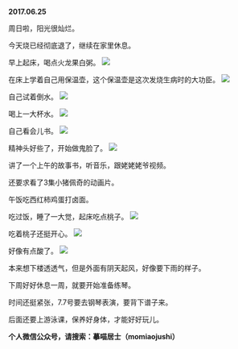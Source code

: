 
          
**2017.06.25**

周日啦，阳光很灿烂。

今天烧已经彻底退了，继续在家里休息。

早上起床，喝点火龙果白粥。
![](http://imglf1.nosdn.127.net/img/dFVKbnN6Ympza0E2RkpJblVMNW5zOU9TOWZVcWk5OGlpWG1aQk1BTEh4RT0.jpg)


在床上学着自己用保温壶，这个保温壶是这次发烧生病时的大功臣。
![](http://imglf1.nosdn.127.net/img/Z3NsdXJyNjdyQzg1Mnd4a2lxbEY0V3AzQzA2emRiMlZBYnEyOXZpS3BCYz0.jpg)


自己试着倒水。
![](http://imglf1.nosdn.127.net/img/MnovblN6WUgzTVRjWklFd0NndUpUclI1NDEvTDdnK2xZVVJ3V25FSHpOcz0.jpg)


喝上一大杯水。
![](http://imglf.nosdn.127.net/img/cmQxeWg2UDVmS3U5Z05Ud21kRFRldFhDZGlUK3JoLzZjWUZLVzJmRURBRT0.jpg)


自己看会儿书。
![](http://imglf.nosdn.127.net/img/S0R6WVlJcnRhaW5rTG1zT1Z3SUFzN3JlenV0WmJIRERDWU0zdGdoK1FLbz0.jpg)


精神头好些了，开始做鬼脸了。
![](http://imglf1.nosdn.127.net/img/ZGN0RjVZSmNOYkVsRFd6UWtxZWIvNmRvNHVUVnVwNkx0K2lPRFlPM3Uzbz0.jpg)


讲了一个上午的故事书，听音乐，跟姥姥姥爷视频。

还要求看了3集小猪佩奇的动画片。

午饭吃西红柿鸡蛋打卤面。

吃过饭，睡了一大觉，起床吃点桃子。
![](http://imglf2.nosdn.127.net/img/ZzhoTUpHY05oRlluR2pkTzk4d0ovU1VaZldlcEU1MXNZQTZWUUZrZzBHQT0.jpg)


吃着桃子还挺开心。
![](http://imglf1.nosdn.127.net/img/c0liS1hxSEc3Zkw3M2JpSXpYWW9iNDNzOHgwaDJnQldNelB0bXVjcFJ2VT0.jpg)


好像有点酸了。
![](http://imglf.nosdn.127.net/img/b2UzTXRCeS9XSHhYM3YyVXFwd2ErSGEydFdXRmFXTFFvV1E0ZzZQNUx3az0.jpg)


本来想下楼透透气，但是外面有阴天起风，好像要下雨的样子。

下周好好休息一周，就要开始准备练琴。

时间还挺紧张，7.7号要去钢琴表演，要背下谱子来。

后面还要上游泳课，保养好身体，才能好好玩儿。


**个人微信公众号，请搜索：摹喵居士（momiaojushi）**

        